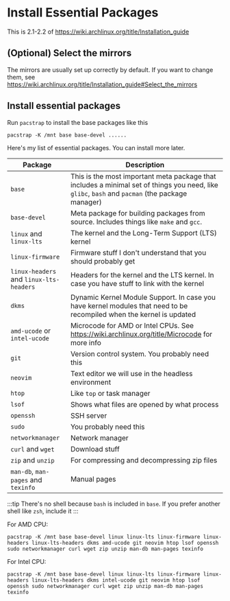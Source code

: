 # Install Essential Packages
This is 2.1-2.2 of https://wiki.archlinux.org/title/Installation_guide

## (Optional) Select the mirrors
The mirrors are usually set up correctly by default. If you want to change them, see https://wiki.archlinux.org/title/Installation_guide#Select_the_mirrors

## Install essential packages
Run `pacstrap` to install the base packages like this
```
pacstrap -K /mnt base base-devel ......
```

Here's my list of essential packages. You can install more later.

| Package | Description |
|-|-|
|`base`|This is the most important meta package that includes a minimal set of things you need, like `glibc`, `bash` and `pacman` (the package manager)|
|`base-devel`| Meta package for building packages from source. Includes things like `make` and `gcc`.|
|`linux` and `linux-lts`|The kernel and the Long-Term Support (LTS) kernel|
|`linux-firmware`|Firmware stuff I don't understand that you should probably get|
|`linux-headers` and `linux-lts-headers`|Headers for the kernel and the LTS kernel. In case you have stuff to link with the kernel|
|`dkms`|Dynamic Kernel Module Support. In case you have kernel modules that need to be recompiled when the kernel is updated|
|`amd-ucode` or `intel-ucode`|Microcode for AMD or Intel CPUs. See https://wiki.archlinux.org/title/Microcode for more info|
|`git`|Version control system. You probably need this|
|`neovim`|Text editor we will use in the headless environment|
|`htop`|Like `top` or task manager|
|`lsof`|Shows what files are opened by what process|
|`openssh`|SSH server|
|`sudo`|You probably need this|
|`networkmanager`|Network manager|
|`curl` and `wget`|Download stuff|
|`zip` and `unzip`|For compressing and decompressing zip files|
|`man-db`, `man-pages` and `texinfo` |Manual pages|

:::tip
There's no shell because `bash` is included in `base`. If you prefer another shell like `zsh`, include it
:::

For AMD CPU:
```
pacstrap -K /mnt base base-devel linux linux-lts linux-firmware linux-headers linux-lts-headers dkms amd-ucode git neovim htop lsof openssh sudo networkmanager curl wget zip unzip man-db man-pages texinfo
```

For Intel CPU:
```
pacstrap -K /mnt base base-devel linux linux-lts linux-firmware linux-headers linux-lts-headers dkms intel-ucode git neovim htop lsof openssh sudo networkmanager curl wget zip unzip man-db man-pages texinfo
```